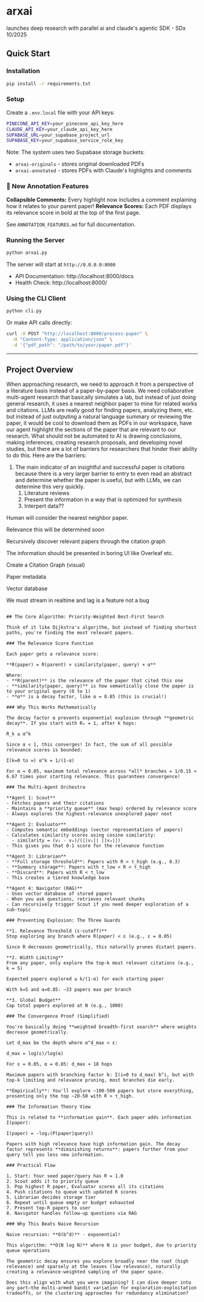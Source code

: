 # arxai
launches deep research with parallel ai and claude's agentic SDK - SDx 10/2025

## Quick Start

### Installation
```bash
pip install -r requirements.txt
```

### Setup
Create a `.env.local` file with your API keys:
```bash
PINECONE_API_KEY=your_pinecone_api_key_here
CLAUDE_API_KEY=your_claude_api_key_here
SUPABASE_URL=your_supabase_project_url
SUPABASE_KEY=your_supabase_service_role_key
```

Note: The system uses two Supabase storage buckets:
- `arxai-originals` - stores original downloaded PDFs
- `arxai-annotated` - stores PDFs with Claude's highlights and comments

### 🎨 New Annotation Features

**Collapsible Comments:** Every highlight now includes a comment explaining how it relates to your parent paper!
**Relevance Scores:** Each PDF displays its relevance score in bold at the top of the first page.

See `ANNOTATION_FEATURES.md` for full documentation.

### Running the Server
```bash
python arxai.py
```

The server will start at `http://0.0.0.0:8000`
- API Documentation: http://localhost:8000/docs
- Health Check: http://localhost:8000/

### Using the CLI Client
```bash
python cli.py
```

Or make API calls directly:
```bash
curl -X POST "http://localhost:8000/process-paper" \
  -H "Content-Type: application/json" \
  -d '{"pdf_path": "/path/to/your/paper.pdf"}'
```

---

## Project Overview

When approaching research, we need to approach it from a perspective of a literature basis instead of a paper-by-paper basis. We need collaborative multi-agent research that basically simulates a lab, but instead of just doing general research, it uses a nearest neighbor paper to mine for related works and citations. LLMs are really good for finding papers, analyzing them, etc. but instead of just outputing a natural language summary or reviewing the paper, it would be cool to download them as PDFs in our workspace, have our agent highlight the sections of the paper that are relevant to our research. What should not be automated to AI is drawing conclusions, making inferences, creating research proposals, and developing novel studies, but there are a lot of barriers for researchers that hinder their ability to do this.
Here are the barriers:
1. The main indicator of an insightful and successful paper is citations because there is a very larger barrier to entry to even read an abstract and determine whether the paper is useful, but with LLMs, we can determine this very quickly.
   1. Literature reviews
   2. Present the information in a way that is optimized for synthesis
   3. Interpert data??

Human will consider the nearest neighbor paper.

Relevance this will be determined soon

Recursively discover relevant papers through the citation graph

The information should be presented in boring UI like Overleaf etc.

Create a Citation Graph (visual)

Paper metadata

Vector database

We must stream in realtime and lag is a feature not a bug


```Great question! This is essentially a **graph search problem with relevance propagation** where papers are nodes and citations are edges. Let me break down an elegant solution:

## The Core Algorithm: Priority-Weighted Best-First Search

Think of it like Dijkstra's algorithm, but instead of finding shortest paths, you're finding the most relevant papers.

### The Relevance Score Function

Each paper gets a relevance score:

**R(paper) = R(parent) × similarity(paper, query) × α**

Where:
- **R(parent)** is the relevance of the paper that cited this one
- **similarity(paper, query)** is how semantically close the paper is to your original query (0 to 1)
- **α** is a decay factor, like α = 0.85 (this is crucial!)

### Why This Works Mathematically

The decay factor α prevents exponential explosion through **geometric decay**. If you start with R₀ = 1, after k hops:

R_k ≤ α^k

Since α < 1, this converges! In fact, the sum of all possible relevance scores is bounded:

Σ(k=0 to ∞) α^k = 1/(1-α)

For α = 0.85, maximum total relevance across *all* branches = 1/0.15 ≈ 6.67 times your starting relevance. This guarantees convergence!

### The Multi-Agent Orchestra

**Agent 1: Scout** 
- Fetches papers and their citations
- Maintains a **priority queue** (max heap) ordered by relevance score
- Always explores the highest-relevance unexplored paper next

**Agent 2: Evaluator**
- Computes semantic embeddings (vector representations of papers)
- Calculates similarity scores using cosine similarity: 
  - similarity = (v₁ · v₂)/(||v₁|| ||v₂||)
- This gives you that 0-1 score for the relevance function

**Agent 3: Librarian**
- **Full storage threshold**: Papers with R > τ_high (e.g., 0.3)
- **Summary storage**: Papers with τ_low < R < τ_high
- **Discard**: Papers with R < τ_low
- This creates a tiered knowledge base

**Agent 4: Navigator (RAG)**
- Uses vector database of stored papers
- When you ask questions, retrieves relevant chunks
- Can recursively trigger Scout if you need deeper exploration of a sub-topic

### Preventing Explosion: The Three Guards

**1. Relevance Threshold (ε-cutoff)**
Stop exploring any branch where R(paper) < ε (e.g., ε = 0.05)

Since R decreases geometrically, this naturally prunes distant papers.

**2. Width Limiting**
From any paper, only explore the top-k most relevant citations (e.g., k = 5)

Expected papers explored ≤ k/(1-α) for each starting paper

With k=5 and α=0.85: ~33 papers max per branch

**3. Global Budget**
Cap total papers explored at N (e.g., 1000)

### The Convergence Proof (Simplified)

You're basically doing **weighted breadth-first search** where weights decrease geometrically. 

Let d_max be the depth where α^d_max < ε:

d_max = log(ε)/log(α)

For ε = 0.05, α = 0.85: d_max ≈ 18 hops

Maximum papers with branching factor b: Σ(i=0 to d_max) b^i, but with top-k limiting and relevance pruning, most branches die early.

**Empirically**: You'll explore ~100-500 papers but store everything, presenting only the top ~20-50 with R > τ_high.

### The Information Theory View

This is related to **information gain**. Each paper adds information I(paper):

I(paper) = -log₂(P(paper|query))

Papers with high relevance have high information gain. The decay factor represents **diminishing returns**: papers further from your query tell you less new information.

### Practical Flow

1. Start: Your seed paper/query has R = 1.0
2. Scout adds it to priority queue
3. Pop highest R paper, Evaluator scores all its citations
4. Push citations to queue with updated R scores
5. Librarian decides storage tier
6. Repeat until queue empty or budget exhausted
7. Present top-R papers to user
8. Navigator handles follow-up questions via RAG

### Why This Beats Naive Recursion

Naive recursion: **O(b^d)** - exponential!

This algorithm: **O(N log N)** where N is your budget, due to priority queue operations

The geometric decay ensures you explore broadly near the root (high relevance) and sparsely at the leaves (low relevance), naturally creating a relevance-weighted sampling of the paper space.

Does this align with what you were imagining? I can dive deeper into any part—the multi-armed bandit variation for exploration-exploitation tradeoffs, or the clustering approaches for redundancy elimination?
```